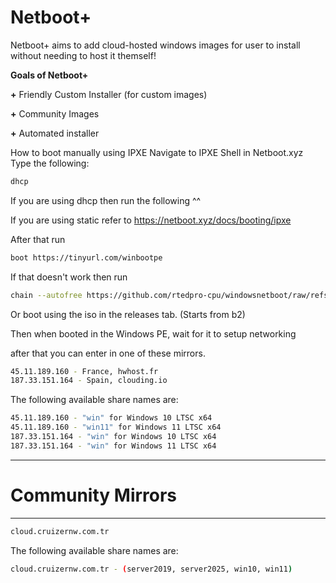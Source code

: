 # Netboot+
Netboot+ aims to add cloud-hosted windows images for user to install without needing to host it themself!


**Goals of Netboot+**

**+** Friendly Custom Installer (for custom images)

**+** Community Images

**+** Automated installer



How to boot manually using IPXE
Navigate to IPXE Shell in Netboot.xyz
Type the following:
```bash
dhcp
```
If you are using dhcp then run the following ^^

If you are using static refer to https://netboot.xyz/docs/booting/ipxe

After that run
```bash
boot https://tinyurl.com/winbootpe
```

If that doesn't work then run
```bash
chain --autofree https://github.com/rtedpro-cpu/windowsnetboot/raw/refs/heads/main/release/custom/boot.ipxe
```


Or boot using the iso in the releases tab. (Starts from b2)


Then when booted in the Windows PE, wait for it to setup networking

after that you can enter in one of these mirrors.

```bash
45.11.189.160 - France, hwhost.fr
187.33.151.164 - Spain, clouding.io
```

The following available share names are:

```bash
45.11.189.160 - "win" for Windows 10 LTSC x64
45.11.189.160 - "win11" for Windows 11 LTSC x64
187.33.151.164 - "win" for Windows 10 LTSC x64
187.33.151.164 - "win" for Windows 11 LTSC x64
```

--------------------------------------------
# Community Mirrors
--------------------------------------------

```bash
cloud.cruizernw.com.tr
```


The following available share names are:


```bash
cloud.cruizernw.com.tr - (server2019, server2025, win10, win11)
```
